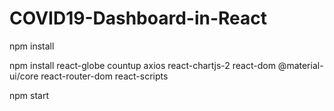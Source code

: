 # COVID19-Dashboard-in-React

npm install

npm install react-globe countup axios react-chartjs-2 react-dom @material-ui/core react-router-dom react-scripts

npm start
